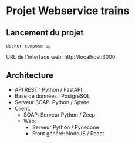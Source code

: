 # Projet Webservice trains

## Lancement du projet

`docker-compose up`

URL de l'interface web: http://localhost:3000

## Architecture

- API REST : Python / FastAPI
- Base de données : PostgreSQL
- Serveur SOAP: Python / Spyne
- Client:
    - SOAP: Serveur Python / Zeep
    - Web:
        - Serveur Python / Pynecone
        - Front généré: NodeJS / React